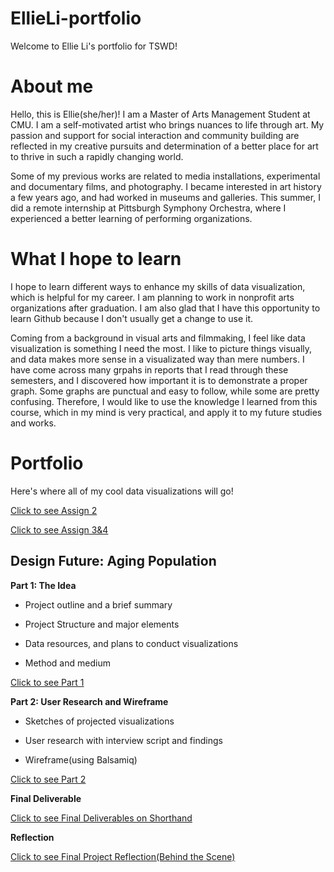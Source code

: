 # EllieLi-portfolio

Welcome to Ellie Li's portfolio for TSWD!

# About me
Hello, this is Ellie(she/her)! I am a Master of Arts Management Student at CMU. I am a self-motivated artist who brings nuances to life through art. My passion and support for social interaction and community building are reflected in my creative pursuits and determination of a better place for art to thrive in such a rapidly changing world. 

Some of my previous works are related to media installations, experimental and documentary films, and photography. I became interested in art history a few years ago, and had worked in museums and galleries. This summer, I did a remote internship at Pittsburgh Symphony Orchestra, where I experienced a better learning of performing organizations. 

# What I hope to learn
I hope to learn different ways to enhance my skills of data visualization, which is helpful for my career. I am planning to work in nonprofit arts organizations after graduation. I am also glad that I have this opportunity to learn Github because I don't usually get a change to use it. 

Coming from a background in visual arts and filmmaking, I feel like data visualization is something I need the most. I like to picture things visually, and data makes more sense in a visualizated way than mere numbers. I have come across many grpahs in reports that I read through these semesters, and I discovered how important it is to demonstrate a proper graph. Some graphs are punctual and easy to follow, while some are pretty confusing. Therefore, I would like to use the knowledge I learned from this course, which in my mind is very practical, and apply it to my future studies and works.

# Portfolio
Here's where all of my cool data visualizations will go!

[Click to see Assign 2](/datavis2.md)

[Click to see Assign 3&4](/datavis3&4.md)

## Design Future: Aging Population

**Part 1: The Idea**

- Project outline and a brief summary

- Project Structure and major elements 

- Data resources, and plans to conduct visualizations

- Method and medium

[Click to see Part 1](/final_project_Ellie.md)

**Part 2: User Research and Wireframe**

- Sketches of projected visualizations

- User research with interview script and findings

- Wireframe(using Balsamiq)

[Click to see Part 2](/final_part2.md)

**Final Deliverable**

[Click to see Final Deliverables on Shorthand](https://carnegiemellon.shorthandstories.com/Ellie-design-future-aging-population/index.html)

**Reflection**

[Click to see Final Project Reflection(Behind the Scene)](/final_part3.md)
